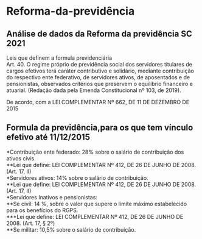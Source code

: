 # Reforma-da-previdência
## Análise de dados da Reforma da previdência SC 2021

Leis que definem a formula previdenciária<br/>
Art. 40. O regime próprio de previdência social dos servidores titulares de cargos efetivos terá caráter contributivo e solidário, mediante contribuição do respectivo ente federativo, de servidores ativos, de aposentados e de pensionistas, observados critérios que preservem o equilíbrio financeiro e atuarial.           (Redação dada pela Emenda Constitucional nº 103, de 2019).

De acordo, com a LEI COMPLEMENTAR Nº 662, DE 11 DE DEZEMBRO DE 2015  

## Formula da previdência,para os que tem vínculo efetivo até 11/12/2015
*Contribuição ente federado: 28% sobre o salário de contribuição dos ativos civis.<br/>
**Lei que define: LEI COMPLEMENTAR Nº 412, DE 26 DE JUNHO DE 2008. (Art. 17, II)<br/>
*Servidores ativos: 14% sobre o salário de contribuição.<br/>
**Lei que define: LEI COMPLEMENTAR Nº 412, DE 26 DE JUNHO DE 2008. (Art. 17, II)<br/>
*Servidores Inativos e pensionistas:<br/>
**Se civil: 14 %, sobre o valor que supere o limite máximo estabelecido para os benefícios do RGPS.<br/>
***Lei que define: LEI COMPLEMENTAR Nº 412, DE 26 DE JUNHO DE 2008. (Art. 17, § 2º)<br/>
**Se militar: 10,5% sobre o salário de contribuição.<br/>
